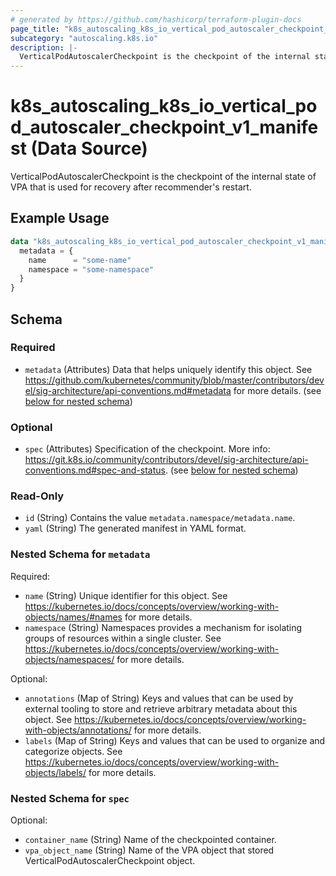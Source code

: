 ```yaml
---
# generated by https://github.com/hashicorp/terraform-plugin-docs
page_title: "k8s_autoscaling_k8s_io_vertical_pod_autoscaler_checkpoint_v1_manifest Data Source - terraform-provider-k8s"
subcategory: "autoscaling.k8s.io"
description: |-
  VerticalPodAutoscalerCheckpoint is the checkpoint of the internal state of VPA that is used for recovery after recommender's restart.
---
```


# k8s_autoscaling_k8s_io_vertical_pod_autoscaler_checkpoint_v1_manifest (Data Source)

VerticalPodAutoscalerCheckpoint is the checkpoint of the internal state of VPA that is used for recovery after recommender's restart.

## Example Usage

```terraform
data "k8s_autoscaling_k8s_io_vertical_pod_autoscaler_checkpoint_v1_manifest" "example" {
  metadata = {
    name      = "some-name"
    namespace = "some-namespace"
  }
}
```

<!-- schema generated by tfplugindocs -->
## Schema

### Required

- `metadata` (Attributes) Data that helps uniquely identify this object. See https://github.com/kubernetes/community/blob/master/contributors/devel/sig-architecture/api-conventions.md#metadata for more details. (see [below for nested schema](#nestedatt--metadata))

### Optional

- `spec` (Attributes) Specification of the checkpoint. More info: https://git.k8s.io/community/contributors/devel/sig-architecture/api-conventions.md#spec-and-status. (see [below for nested schema](#nestedatt--spec))

### Read-Only

- `id` (String) Contains the value `metadata.namespace/metadata.name`.
- `yaml` (String) The generated manifest in YAML format.

<a id="nestedatt--metadata"></a>
### Nested Schema for `metadata`

Required:

- `name` (String) Unique identifier for this object. See https://kubernetes.io/docs/concepts/overview/working-with-objects/names/#names for more details.
- `namespace` (String) Namespaces provides a mechanism for isolating groups of resources within a single cluster. See https://kubernetes.io/docs/concepts/overview/working-with-objects/namespaces/ for more details.

Optional:

- `annotations` (Map of String) Keys and values that can be used by external tooling to store and retrieve arbitrary metadata about this object. See https://kubernetes.io/docs/concepts/overview/working-with-objects/annotations/ for more details.
- `labels` (Map of String) Keys and values that can be used to organize and categorize objects. See https://kubernetes.io/docs/concepts/overview/working-with-objects/labels/ for more details.


<a id="nestedatt--spec"></a>
### Nested Schema for `spec`

Optional:

- `container_name` (String) Name of the checkpointed container.
- `vpa_object_name` (String) Name of the VPA object that stored VerticalPodAutoscalerCheckpoint object.
